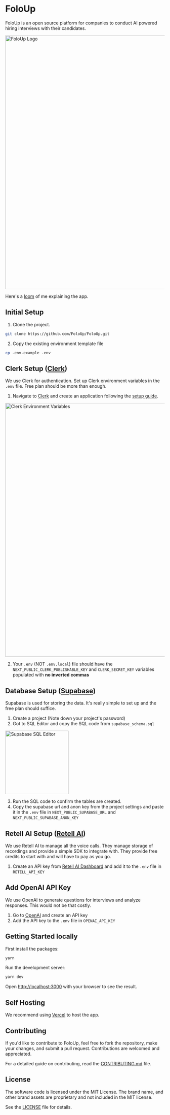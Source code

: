 # FoloUp

FoloUp is an open source platform for companies to conduct AI powered hiring interviews with their candidates.

<img src="https://github.com/user-attachments/assets/fa92ade1-02ea-4332-b5ed-97056dea01c3" alt="FoloUp Logo" width="800">

Here's a [loom](https://www.loom.com/share/762fd7d12001490bbfdcf3fac37ff173?sid=9a5b2a5a-64df-4c4c-a0e7-fc9765691f81) of me explaining the app.

## Initial Setup

1. Clone the project.

```bash
git clone https://github.com/FoloUp/FoloUp.git
```

2. Copy the existing environment template file

```bash
cp .env.example .env
```

## Clerk Setup ([Clerk](https://clerk.com/))

We use Clerk for authentication. Set up Clerk environment variables in the `.env` file. Free plan should be more than enough.

1. Navigate to [Clerk](https://dashboard.clerk.com/) and create an application following the [setup guide](https://clerk.com/docs/quickstarts/setup-clerk).

<img src="https://github.com/user-attachments/assets/faa72830-10b0-4dfd-8f07-792e7520b6a2" alt="Clerk Environment Variables" width="800">

2. Your `.env` (NOT `.env.local`) file should have the `NEXT_PUBLIC_CLERK_PUBLISHABLE_KEY` and `CLERK_SECRET_KEY` variables populated with **no inverted commas**

## Database Setup ([Supabase](https://supabase.com/))

Supabase is used for storing the data. It's really simple to set up and the free plan should suffice.

1. Create a project (Note down your project's password)
2. Got to SQL Editor and copy the SQL code from `supabase_schema.sql`

<img src="https://github.com/user-attachments/assets/a31c14b8-45ca-417c-8927-aceb36fa5990" alt="Supabase SQL Editor" height="200">

3. Run the SQL code to confirm the tables are created.
4. Copy the supabase url and anon key from the project settings and paste it in the `.env` file in `NEXT_PUBLIC_SUPABASE_URL` and `NEXT_PUBLIC_SUPABASE_ANON_KEY`

## Retell AI Setup ([Retell AI](https://retell.ai/))

We use Retell AI to manage all the voice calls. They manage storage of recordings and provide a simple SDK to integrate with. They provide free credits to start with and will have to pay as you go.

1. Create an API key from [Retell AI Dashboard](https://dashboard.retellai.com/apiKey) and add it to the `.env` file in `RETELL_API_KEY`

## Add OpenAI API Key

We use OpenAI to generate questions for interviews and analyze responses. This would not be that costly.

1. Go to [OpenAI](https://platform.openai.com/api-keys) and create an API key
2. Add the API key to the `.env` file in `OPENAI_API_KEY`

## Getting Started locally

First install the packages:

```bash
yarn
```

Run the development server:

```bash
yarn dev
```

Open [http://localhost:3000](http://localhost:3000) with your browser to see the result.

## Self Hosting

We recommend using [Vercel](https://vercel.com/) to host the app.

## Contributing

If you'd like to contribute to FoloUp, feel free to fork the repository, make your changes, and submit a pull request. Contributions are welcomed and appreciated.

For a detailed guide on contributing, read the [CONTRIBUTING.md](CONTRIBUTING.md) file.

## License

The software code is licensed under the MIT License.
The brand name, and other brand assets are proprietary and not included in the MIT license.

See the [LICENSE](LICENSE) file for details.
